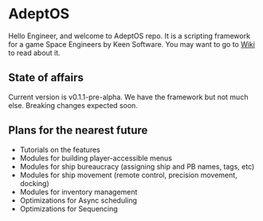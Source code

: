 # AdeptOS

Hello Engineer, and welcome to AdeptOS repo. It is a scripting framework for a game Space Engineers by Keen Software. You may want to go to [Wiki](https://github.com/momoadept/FleetCommand/wiki/1.-Overview) to read about it.

## State of affairs
Current version is v0.1.1-pre-alpha. We have the framework but not much else. Breaking changes expected soon.

## Plans for the nearest future
- Tutorials on the features
- Modules for building player-accessible menus
- Modules for ship bureaucracy (assigning ship and PB names, tags, etc)
- Modules for ship movement (remote control, precision movement, docking)
- Modules for inventory management
- Optimizations for Async scheduling
- Optimizations for Sequencing
